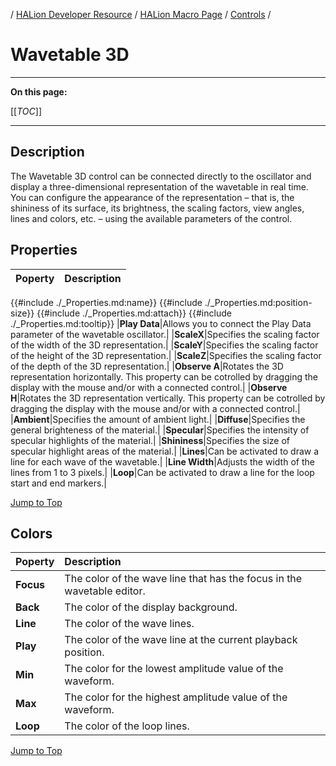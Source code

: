 / [HALion Developer Resource](../../HALion-Developer-Resource.md) / [HALion Macro Page](./HALion-Macro-Page.md) / [Controls](./Controls.md) /

# Wavetable 3D

---

**On this page:**

[[_TOC_]]

---

## Description

The Wavetable 3D control can be connected directly to the oscillator and display a three-dimensional representation of the wavetable in real time. You can configure the appearance of the representation – that is, the shininess of its surface, its brightness, the scaling factors, view angles, lines and colors, etc. – using the available parameters of the control.

## Properties

|Poperty|Description|
|:-|:-|
{{#include ./_Properties.md:name}}
{{#include ./_Properties.md:position-size}}
{{#include ./_Properties.md:attach}}
{{#include ./_Properties.md:tooltip}}
|**Play Data**|Allows you to connect the Play Data parameter of the wavetable oscillator.|
|**ScaleX**|Specifies the scaling factor of the width of the 3D representation.|
|**ScaleY**|Specifies the scaling factor of the height of the 3D representation.|
|**ScaleZ**|Specifies the scaling factor of the depth of the 3D representation.|
|**Observe A**|Rotates the 3D representation horizontally. This property can be cotrolled by dragging the display with the mouse and/or with a connected control.|
|**Observe H**|Rotates the 3D representation vertically. This property can be cotrolled by dragging the display with the mouse and/or with a connected control.|
|**Ambient**|Specifies the amount of ambient light.|
|**Diffuse**|Specifies the general brighteness of the material.|
|**Specular**|Specifies the intensity of specular highlights of the material.|
|**Shininess**|Specifies the size of specular highlight areas of the material.|
|**Lines**|Can be activated to draw a line for each wave of the wavetable.|
|**Line Width**|Adjusts the width of the lines from 1 to 3 pixels.|
|**Loop**|Can be activated to draw a line for the loop start and end markers.|

[Jump to Top ](#wavetable-3d)

## Colors

|Poperty|Description|
|:-|:-|
|**Focus**|The color of the wave line that has the focus in the wavetable editor.|
|**Back**|The color of the display background.|
|**Line**|The color of the wave lines.|
|**Play**|The color of the wave line at the current playback position.|
|**Min**|The color for the lowest amplitude value of the waveform.|
|**Max**|The color for the highest amplitude value of the waveform.|
|**Loop**|The color of the loop lines.|

[Jump to Top ](#wavetable-3d)